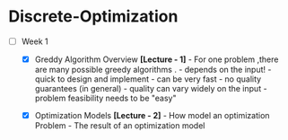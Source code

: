 # Discrete-Optimization


 - [ ] Week 1 
	 - [x] Greddy Algorithm Overview **[Lecture - 1]**
			 - For one problem ,there are many possible greedy algorithms .
			 - depends on the input! 
			 - quick to design and implement 
			 - can be very fast 
			 - no quality guarantees (in general)
			 - quality can vary widely on the input 
			 - problem feasibility needs to be "easy"  
	- [x] Optimization Models **[Lecture - 2]**
			 - How model an optimization Problem
			 - The result of an optimization model  

